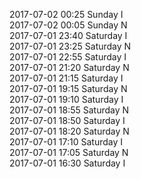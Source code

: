 2017-07-02 00:25 Sunday  I  
2017-07-02 00:05 Sunday  N  
2017-07-01 23:40 Saturday  I  
2017-07-01 23:25 Saturday  N  
2017-07-01 22:55 Saturday  I  
2017-07-01 21:20 Saturday  N  
2017-07-01 21:15 Saturday  I  
2017-07-01 19:15 Saturday  N  
2017-07-01 19:10 Saturday  I  
2017-07-01 18:55 Saturday  N  
2017-07-01 18:50 Saturday  I  
2017-07-01 18:20 Saturday  N  
2017-07-01 17:10 Saturday  I  
2017-07-01 17:05 Saturday  N  
2017-07-01 16:30 Saturday  I  
